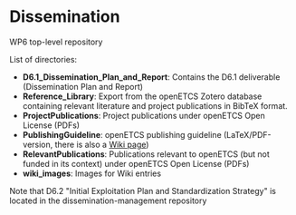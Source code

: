 Dissemination
=============

WP6 top-level repository

List of directories:
* **D6.1_Dissemination_Plan_and_Report**: Contains the D6.1 deliverable (Dissemination Plan and Report)
* **Reference_Library**: Export from the openETCS Zotero database containing relevant literature and project publications in BibTeX format.
* **ProjectPublications**: Project publications under openETCS Open License (PDFs)
* **PublishingGuideline**: openETCS publishing guideline (LaTeX/PDF-version, there is also a [Wiki page](https://github.com/openETCS/Dissemination/wiki/Publishing-Guideline))
* **RelevantPublications**: Publications relevant to openETCS (but not funded in its context) under openETCS Open License (PDFs)
* **wiki_images**: Images for Wiki entries

Note that D6.2 "Initial Exploitation Plan and Standardization Strategy" is located in the dissemination-management repository
